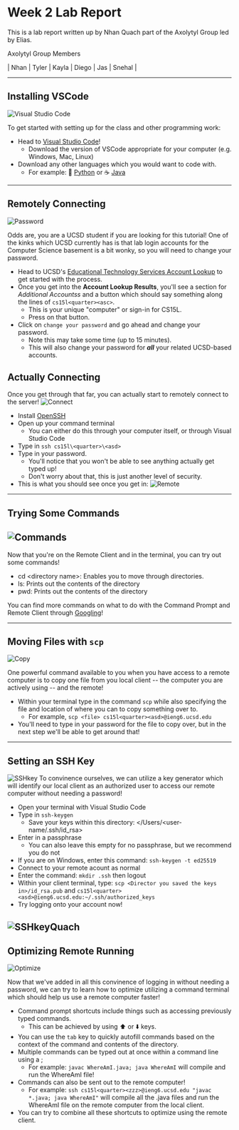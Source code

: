# **Week 2 Lab Report**

This is a lab report written up by Nhan Quach part of the Axolytyl Group led by Elias.

Axolytyl Group Members

| Nhan | Tyler | Kayla | Diego | Jas | Snehal |

---
## Installing VSCode
![Visual Studio Code](VSCode.png)

To get started with setting up for the class and other programming work:
* Head to [Visual Studio Code](https://code.visualstudio.com/Download)!
    * Download the version of VSCode appropriate for your computer (e.g. Windows, Mac, Linux)
* Download any other languages which you would want to code with.
    * For example: 🐍 [Python](https://www.python.org/downloads/) or ☕ [Java](https://www.oracle.com/java/technologies/downloads/) 
---

## Remotely Connecting
![Password](PasswordChange.png)

Odds are, you are a UCSD student if you are looking for this tutorial! 
One of the kinks which UCSD currently has is that lab login accounts for the Computer Science basement is a bit wonky, so you will need to change your password.
* Head to UCSD's [Educational Technology Services Account Lookup](https://sdacs.ucsd.edu/~icc/index.php) to get started with the process.
* Once you get into the **Account Lookup Results**, you'll see a section for *Additional Accountss* and a button which should say something along the lines of `cs15l<quarter><asc>`. 
    * This is your unique "computer" or sign-in for CS15L.
    * Press on that button.
* Click on `change your password` and go ahead and change your password.
    * Note this may take some time (up to 15 minutes).
    * This will also change your password for ***all*** your related UCSD-based accounts.

## Actually Connecting

Once you get through that far, you can actually start to remotely connect to the server!
![Connect](Remote.png)
* Install [OpenSSH](https://sdacs.ucsd.edu/~icc/index.php)
* Open up your command terminal
    * You can either do this through your computer itself, or through Visual Studio Code 
* Type in `ssh cs15l\<quarter>\<asd>`
* Type in your password.
    * You'll notice that you won't be able to see anything actually get typed up!
    * Don't worry about that, this is just another level of security.
* This is what you should see once you get in:
![Remote](RemoteConnect.png)

---
## Trying Some Commands
![Commands](Commands.png)
---
Now that you're on the Remote Client and in the terminal, you can try out some commands!
* cd \<directory name>: Enables you to move through directories.
* ls: Prints out the contents of the directory
* pwd: Prints out the contents of the directory

You can find more commands on what to do with the Command Prompt and Remote Client through [Googling](https://www.thomas-krenn.com/en/wiki/Cmd_commands_under_Windows)!

---
## Moving Files with `scp`
![Copy](Copy.png)

One powerful command available to you when you have access to a remote computer is to copy one file from you local client -- the computer you are actively using -- and the remote!
* Within your terminal type in the command `scp` while also specifying the file and location of where you can to copy something over to.
    * For example, `scp <file> cs15l<quarter><asd>@ieng6.ucsd.edu`
* You'll need to type in your password for the file to copy over, but in the next step we'll be able to get around that!



---
## Setting an SSH Key
![SSHkey](SSHKey.png)
To convinence ourselves, we can utilize a key generator which will identify our local client as an authorized user to access our remote computer without needing a password! 
* Open your terminal with Visual Studio Code
* Type in `ssh-keygen`
    * Save your keys within this directory: </Users/<user-name/.ssh/id_rsa>
* Enter in a passphrase
    * You can also leave this empty for no passphrase, but we recommend you do not 
* If you are on Windows, enter this command: `ssh-keygen -t ed25519` 
* Connect to your remote acount as normal
* Enter the command: `mkdir .ssh` then logout
* Within your client terminal, type: `scp <Director you saved the keys in>/id_rsa.pub` and `cs15l<quarter><asd>@ieng6.ucsd.edu:~/.ssh/authorized_keys` 
* Try logging onto your account now! 

![SSHkeyQuach](Login.png)
---
## Optimizing Remote Running
![Optimize](Fast.png)

Now that we've added in all this convinence of logging in without needing a password, we can try to learn how to optimize utilizing a command terminal which should help us use a remote computer faster! 
* Command prompt shortcuts include things such as accessing previously typed commands.
    * This can be achieved by using ⬆️ or ⬇️ keys.
* You can use the `tab` key to quickly autofill commands based on the context of the command and contents of the directory.
* Multiple commands can be typed out at once within a command line using a ;
    * For example: `javac WhereAmI.java; java WhereAmI` will compile and run the WhereAmI file!
* Commands can also be sent out to the remote computer! 
    * For example: `ssh cs15l<quarter><zzz>@ieng6.ucsd.edu "javac *.java; java WhereAmI"` will compile all the .java files and run the WhereAmI file on the remote computer from the local client.
* You can try to combine all these shortcuts to optimize using the remote client. 
